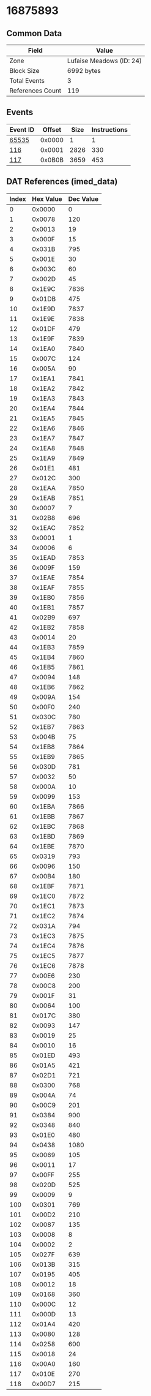 # 16875893

## Common Data

| Field            | Value                    |
|------------------|--------------------------|
| Zone             | Lufaise Meadows (ID: 24) |
| Block Size       | 6992 bytes               |
| Total Events     | 3                        |
| References Count | 119                      |

## Events

| Event ID            | Offset   |   Size |   Instructions |
|---------------------|----------|--------|----------------|
| [65535](./65535.md) | 0x0000   |      1 |              1 |
| [116](./116.md)     | 0x0001   |   2826 |            330 |
| [117](./117.md)     | 0x0B0B   |   3659 |            453 |

## DAT References (imed_data)

|   Index | Hex Value   |   Dec Value |
|---------|-------------|-------------|
|       0 | 0x0000      |           0 |
|       1 | 0x0078      |         120 |
|       2 | 0x0013      |          19 |
|       3 | 0x000F      |          15 |
|       4 | 0x031B      |         795 |
|       5 | 0x001E      |          30 |
|       6 | 0x003C      |          60 |
|       7 | 0x002D      |          45 |
|       8 | 0x1E9C      |        7836 |
|       9 | 0x01DB      |         475 |
|      10 | 0x1E9D      |        7837 |
|      11 | 0x1E9E      |        7838 |
|      12 | 0x01DF      |         479 |
|      13 | 0x1E9F      |        7839 |
|      14 | 0x1EA0      |        7840 |
|      15 | 0x007C      |         124 |
|      16 | 0x005A      |          90 |
|      17 | 0x1EA1      |        7841 |
|      18 | 0x1EA2      |        7842 |
|      19 | 0x1EA3      |        7843 |
|      20 | 0x1EA4      |        7844 |
|      21 | 0x1EA5      |        7845 |
|      22 | 0x1EA6      |        7846 |
|      23 | 0x1EA7      |        7847 |
|      24 | 0x1EA8      |        7848 |
|      25 | 0x1EA9      |        7849 |
|      26 | 0x01E1      |         481 |
|      27 | 0x012C      |         300 |
|      28 | 0x1EAA      |        7850 |
|      29 | 0x1EAB      |        7851 |
|      30 | 0x0007      |           7 |
|      31 | 0x02B8      |         696 |
|      32 | 0x1EAC      |        7852 |
|      33 | 0x0001      |           1 |
|      34 | 0x0006      |           6 |
|      35 | 0x1EAD      |        7853 |
|      36 | 0x009F      |         159 |
|      37 | 0x1EAE      |        7854 |
|      38 | 0x1EAF      |        7855 |
|      39 | 0x1EB0      |        7856 |
|      40 | 0x1EB1      |        7857 |
|      41 | 0x02B9      |         697 |
|      42 | 0x1EB2      |        7858 |
|      43 | 0x0014      |          20 |
|      44 | 0x1EB3      |        7859 |
|      45 | 0x1EB4      |        7860 |
|      46 | 0x1EB5      |        7861 |
|      47 | 0x0094      |         148 |
|      48 | 0x1EB6      |        7862 |
|      49 | 0x009A      |         154 |
|      50 | 0x00F0      |         240 |
|      51 | 0x030C      |         780 |
|      52 | 0x1EB7      |        7863 |
|      53 | 0x004B      |          75 |
|      54 | 0x1EB8      |        7864 |
|      55 | 0x1EB9      |        7865 |
|      56 | 0x030D      |         781 |
|      57 | 0x0032      |          50 |
|      58 | 0x000A      |          10 |
|      59 | 0x0099      |         153 |
|      60 | 0x1EBA      |        7866 |
|      61 | 0x1EBB      |        7867 |
|      62 | 0x1EBC      |        7868 |
|      63 | 0x1EBD      |        7869 |
|      64 | 0x1EBE      |        7870 |
|      65 | 0x0319      |         793 |
|      66 | 0x0096      |         150 |
|      67 | 0x00B4      |         180 |
|      68 | 0x1EBF      |        7871 |
|      69 | 0x1EC0      |        7872 |
|      70 | 0x1EC1      |        7873 |
|      71 | 0x1EC2      |        7874 |
|      72 | 0x031A      |         794 |
|      73 | 0x1EC3      |        7875 |
|      74 | 0x1EC4      |        7876 |
|      75 | 0x1EC5      |        7877 |
|      76 | 0x1EC6      |        7878 |
|      77 | 0x00E6      |         230 |
|      78 | 0x00C8      |         200 |
|      79 | 0x001F      |          31 |
|      80 | 0x0064      |         100 |
|      81 | 0x017C      |         380 |
|      82 | 0x0093      |         147 |
|      83 | 0x0019      |          25 |
|      84 | 0x0010      |          16 |
|      85 | 0x01ED      |         493 |
|      86 | 0x01A5      |         421 |
|      87 | 0x02D1      |         721 |
|      88 | 0x0300      |         768 |
|      89 | 0x004A      |          74 |
|      90 | 0x00C9      |         201 |
|      91 | 0x0384      |         900 |
|      92 | 0x0348      |         840 |
|      93 | 0x01E0      |         480 |
|      94 | 0x0438      |        1080 |
|      95 | 0x0069      |         105 |
|      96 | 0x0011      |          17 |
|      97 | 0x00FF      |         255 |
|      98 | 0x020D      |         525 |
|      99 | 0x0009      |           9 |
|     100 | 0x0301      |         769 |
|     101 | 0x00D2      |         210 |
|     102 | 0x0087      |         135 |
|     103 | 0x0008      |           8 |
|     104 | 0x0002      |           2 |
|     105 | 0x027F      |         639 |
|     106 | 0x013B      |         315 |
|     107 | 0x0195      |         405 |
|     108 | 0x0012      |          18 |
|     109 | 0x0168      |         360 |
|     110 | 0x000C      |          12 |
|     111 | 0x000D      |          13 |
|     112 | 0x01A4      |         420 |
|     113 | 0x0080      |         128 |
|     114 | 0x0258      |         600 |
|     115 | 0x0018      |          24 |
|     116 | 0x00A0      |         160 |
|     117 | 0x010E      |         270 |
|     118 | 0x00D7      |         215 |
